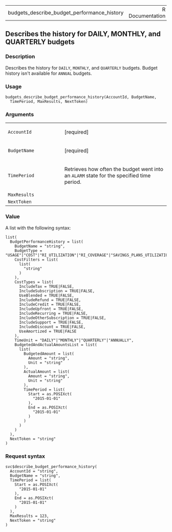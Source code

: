 <table style="width: 100%;">
<tbody>
<tr class="odd">
<td>budgets_describe_budget_performance_history</td>
<td style="text-align: right;">R Documentation</td>
</tr>
</tbody>
</table>

## Describes the history for DAILY, MONTHLY, and QUARTERLY budgets

### Description

Describes the history for `DAILY`, `MONTHLY`, and `QUARTERLY` budgets.
Budget history isn't available for `ANNUAL` budgets.

### Usage

    budgets_describe_budget_performance_history(AccountId, BudgetName,
      TimePeriod, MaxResults, NextToken)

### Arguments

<table>
<colgroup>
<col style="width: 35%" />
<col style="width: 65%" />
</colgroup>
<tbody>
<tr class="odd">
<td><code
id="budgets_describe_budget_performance_history_:_AccountId">AccountId</code></td>
<td><p>[required]</p></td>
</tr>
<tr class="even">
<td><code
id="budgets_describe_budget_performance_history_:_BudgetName">BudgetName</code></td>
<td><p>[required]</p></td>
</tr>
<tr class="odd">
<td><code
id="budgets_describe_budget_performance_history_:_TimePeriod">TimePeriod</code></td>
<td><p>Retrieves how often the budget went into an <code>ALARM</code>
state for the specified time period.</p></td>
</tr>
<tr class="even">
<td><code
id="budgets_describe_budget_performance_history_:_MaxResults">MaxResults</code></td>
<td></td>
</tr>
<tr class="odd">
<td><code
id="budgets_describe_budget_performance_history_:_NextToken">NextToken</code></td>
<td></td>
</tr>
</tbody>
</table>

### Value

A list with the following syntax:

    list(
      BudgetPerformanceHistory = list(
        BudgetName = "string",
        BudgetType = "USAGE"|"COST"|"RI_UTILIZATION"|"RI_COVERAGE"|"SAVINGS_PLANS_UTILIZATION"|"SAVINGS_PLANS_COVERAGE",
        CostFilters = list(
          list(
            "string"
          )
        ),
        CostTypes = list(
          IncludeTax = TRUE|FALSE,
          IncludeSubscription = TRUE|FALSE,
          UseBlended = TRUE|FALSE,
          IncludeRefund = TRUE|FALSE,
          IncludeCredit = TRUE|FALSE,
          IncludeUpfront = TRUE|FALSE,
          IncludeRecurring = TRUE|FALSE,
          IncludeOtherSubscription = TRUE|FALSE,
          IncludeSupport = TRUE|FALSE,
          IncludeDiscount = TRUE|FALSE,
          UseAmortized = TRUE|FALSE
        ),
        TimeUnit = "DAILY"|"MONTHLY"|"QUARTERLY"|"ANNUALLY",
        BudgetedAndActualAmountsList = list(
          list(
            BudgetedAmount = list(
              Amount = "string",
              Unit = "string"
            ),
            ActualAmount = list(
              Amount = "string",
              Unit = "string"
            ),
            TimePeriod = list(
              Start = as.POSIXct(
                "2015-01-01"
              ),
              End = as.POSIXct(
                "2015-01-01"
              )
            )
          )
        )
      ),
      NextToken = "string"
    )

### Request syntax

    svc$describe_budget_performance_history(
      AccountId = "string",
      BudgetName = "string",
      TimePeriod = list(
        Start = as.POSIXct(
          "2015-01-01"
        ),
        End = as.POSIXct(
          "2015-01-01"
        )
      ),
      MaxResults = 123,
      NextToken = "string"
    )
